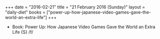 +++
date = "2016-02-21"
title = "21 February 2016 (Sunday)"
layout = "daily-diet"
books = ["power-up-how-japanese-video-games-gave-the-world-an-extra-life"]
+++


* Book: Power Up: How Japanese Video Games Gave the World an Extra Life {S} /f/
